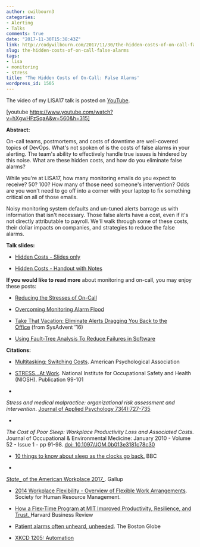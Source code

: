 ```yaml
---
author: cwilbourn3
categories:
- Alerting
- Talks
comments: true
date: "2017-11-30T15:38:43Z"
link: http://codywilbourn.com/2017/11/30/the-hidden-costs-of-on-call-false-alarms/
slug: the-hidden-costs-of-on-call-false-alarms
tags:
- lisa
- monitoring
- stress
title: 'The Hidden Costs of On-Call: False Alarms'
wordpress_id: 1505
---
```


The video of my LISA17 talk is posted on [YouTube](https://www.youtube.com/watch?v=hXgwHFzSqaA).

[youtube https://www.youtube.com/watch?v=hXgwHFzSqaA&w=560&h=315]

**Abstract:**

On-call teams, postmortems, and costs of downtime are well-covered topics of DevOps. What's not spoken of is the costs of false alarms in your alerting. The team's ability to effectively handle true issues is hindered by this noise. What are these hidden costs, and how do you eliminate false alarms?

While you're at LISA17, how many monitoring emails do you expect to receive? 50? 100? How many of those need someone's intervention? Odds are you won't need to go off into a corner with your laptop to fix something critical on all of those emails.

Noisy monitoring system defaults and un-tuned alerts barrage us with information that isn't necessary. Those false alerts have a cost, even if it's not directly attributable to payroll. We'll walk through some of these costs, their dollar impacts on companies, and strategies to reduce the false alarms.

**Talk slides:**



	
  * [Hidden Costs - Slides only](https://codywilbourn.files.wordpress.com/2017/10/hidden_costs_slides.pdf)

	
  * [Hidden Costs - Handout with Notes](https://codywilbourn.files.wordpress.com/2017/10/hidden_costs_handout1.pdf)


**If you would like to read more** about monitoring and on-call, you may enjoy these posts:



	
  * [Reducing the Stresses of On-Call](http://codywilbourn.com/2017/09/17/stresses-of-on-call/)

	
  * [Overcoming Monitoring Alarm Flood](http://codywilbourn.com/2017/10/06/overcoming-monitoring-alarm-flood/)

	
  * [Take That Vacation: Eliminate Alerts Dragging You Back to the Office](http://codywilbourn.com/2017/07/21/take-that-vacation-eliminate-alerts-dragging-you-back-to-the-office/) (from SysAdvent '16)

	
  * [Using Fault-Tree Analysis To Reduce Failures in Software](http://codywilbourn.com/2017/10/16/using-fault-tree-analysis-to-reduce-failures-in-software/)


**Citations:**



	
  * [Multitasking: Switching Costs](http://www.apa.org/research/action/multitask.aspx). American Psychological Association

	
  * [STRESS...At Work](https://www.cdc.gov/niosh/docs/99-101/). National Institute for Occupational Safety and Health (NIOSH). Publication 99-101

	
  * 


_Stress and medical malpractice: organizational risk assessment and intervention_. [Journal of Applied Psychology 73(4):727-735](http://psycnet.apa.org/record/1989-12792-001)




	
  * 


_The Cost of Poor Sleep: Workplace Productivity Loss and Associated Costs_. Journal of Occupational & Environmental Medicine: January 2010 - Volume 52 - Issue 1 - pp 91-98. [doi: 10.1097/JOM.0b013e3181c78c30](http://journals.lww.com/joem/Abstract/2010/01000/The_Cost_of_Poor_Sleep__Workplace_Productivity.13.aspx)




	
  * [10 things to know about sleep as the clocks go back.](http://www.bbc.com/news/health-41666563) BBC

	
  * 


[_State__ of the American Workplace 2017_](http://news.gallup.com/reports/199961/state-american-workplace-report-2017.aspx). Gallup




	
  * [2014 Workplace Flexibility - Overview of Flexible Work Arrangements](https://www.shrm.org/research/surveyfindings/articles/pages/2014-workplace-flexibility-survey.aspx). Society for Human Resource Management.

	
  * [How a Flex-Time Program at MIT Improved Productivity, Resilience, and Trust. ](https://hbr.org/2016/06/how-a-flex-time-program-at-mit-improved-productivity-resilience-and-trust)Harvard Business Review

	
  * [Patient alarms often unheard, unheeded](http://archive.boston.com/lifestyle/health/articles/2011/02/13/patient_alarms_often_unheard_unheeded/). The Boston Globe

	
  * [XKCD 1205: Automation](https://xkcd.com/1205/)



